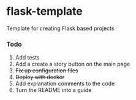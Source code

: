 # flask-template
Template for creating Flask based projects

### Todo

1. Add tests
2. Add a create a story button on the main page
3. ~~Fix up configuration files~~
4. ~~Deploy with docker~~
5. Add explanation comments to the code
6. Turn the README into a guide
